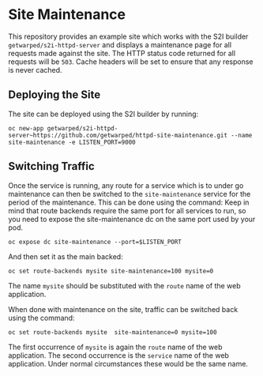 # Site Maintenance

This repository provides an example site which works with the S2I builder ``getwarped/s2i-httpd-server`` and displays a maintenance page for all requests made against the site. The HTTP status code returned for all requests will be ``503``. Cache headers will be set to ensure that any response is never cached.

## Deploying the Site

The site can be deployed using the S2I builder by running:

```
oc new-app getwarped/s2i-httpd-server~https://github.com/getwarped/httpd-site-maintenance.git --name site-maintenance -e LISTEN_PORT=9000
```

## Switching Traffic

Once the service is running, any route for a service which is to under go maintenance can then be switched to the ``site-maintenance`` service for the period of the maintenance. This can be done using the command:
Keep in mind that route backends require the same port for all services to run, so you need to expose the site-maintenance dc on the same port used by your pod.

```
oc expose dc site-maintenance --port=$LISTEN_PORT
```
And then set it as the main backed:
```
oc set route-backends mysite site-maintenance=100 mysite=0
```

The name ``mysite`` should be substituted with the ``route`` name of the web application.

When done with maintenance on the site, traffic can be switched back using the command:

```
oc set route-backends mysite  site-maintenance=0 mysite=100
```

The first occurrence of ``mysite`` is again the ``route`` name of the web application. The second occurrence is the ``service`` name of the web application. Under normal circumstances these would be the same name.
